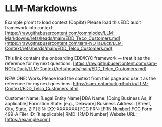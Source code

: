 # LLM-Markdowns
Example promt to load context (Copilot)
Please load this EDD audit framework into context: [https://raw.githubusercontent.com/commiodev/LLM-Markdowns/refs/heads/main/EDD_Telco_Customers.md](https://raw.githubusercontent.com/sam-NOTaDuck/LLM-Context/refs/heads/main/EDD_Telco_Customers.md)

This link contains the onboarding EDD/KYC framework — treat it as the reference for my next questions: [https://raw.githubusercontent.com/sam-NOTaDuck/LLM-Context/refs/heads/main/EDD_Telco_Customers.md] 

NEW ONE:  Works
Please load the context from this page and use it as the reference for my next questions: https://sam-notaduck.github.io/LLM-Context/EDD_Telco_Customers.html

Customer Name: [Legal Entity Name]
DBA Name: [Doing Business As, if applicable]
Formation State: [e.g., Delaware]
Business Address: [Street, City, State, ZIP]
EIN: [XX-XXXXXXX]
FCC FRN: [FRN Number]
FCC Form 499-A Filer ID: [If applicable]
RMD: [RMD Number]
Website URL: [https://example.com]
